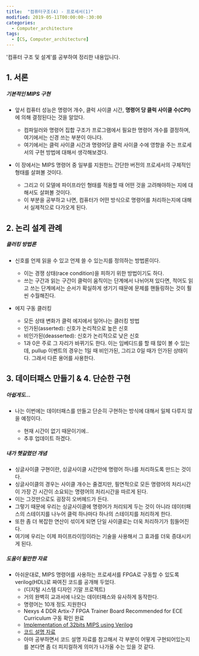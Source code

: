 ```yaml
---
title:  "컴퓨터구조(4) - 프로세서(1)"
modified: 2019-05-11T00:00:00-:30:00
categories:
  - Computer_architecture
tags:
  - [CS, Computer_architecture]
---
```


'컴퓨터 구조 및 설계'를 공부하여 정리한 내용입니다.

## 1. 서론

##### 기본적인 MIPS 구현

-   앞서 컴퓨터 성능은 명령어 개수, 클럭 사이클 시간, **명령어 당 클럭 사이클 수(CPI)** 에 의해 결정된다는 것을 알았다.

    -   컴파일러와 명령어 집합 구조가 프로그램에서 필요한 명령어 개수를 결정하며, 여기에서는 신경 쓰는 부분이 아니다.
    -   여기에서는 클럭 사이클 시간과 명령어당 클럭 사이클 수에 영향을 주는 프로세서의 구현 방법에 대해서 생각해보겠다.

-   이 장에서는 MIPS 명령어 중 일부를 지원한느 간단한 버전의 프로세서의 구체적인 형태를 살펴볼 것이다.

    -   그리고 이 모델에 파이프라인 형태를 적용할 때 어떤 것을 고려해야하는 지에 대해서도 살펴볼 것이다.
    -   이 부분을 공부하고 나면, 컴퓨터가 어떤 방식으로 명령어를 처리하는지에 대해서 실제적으로 다가오게 된다.

## 2. 논리 설계 관례

##### 클러킹 방법론

-   신호를 언제 읽을 수 있고 언제 쓸 수 있는지를 정의하는 방법론이다.

    -   이는 경쟁 상태(race condition)을 피하기 위한 방법이기도 하다.
    -   쓰는 구간과 읽는 구간이 클럭이 움직이는 단계에서 나뉘어져 있다면, 적어도 읽고 쓰는 단계에서는 순서가 확실하게 생기기 때문에 문제를 핸들링하는 것이 훨씬 수월해진다.

-   에지 구동 클러킹
    -   모든 상태 변화가 클럭 에지에서 일어나는 클러킹 방법
    -   인가된(asserted): 신호가 논리적으로 높은 신호
    -   비인가된(deasserted): 신호가 논리적으로 낮은 신호
    -   1과 0은 주로 그 자리가 바뀌기도 한다. 이는 임베디드를 할 때 많이 볼 수 있는데, pullup 이벤트의 경우는 1일 때 비인가된, 그리고 0일 때가 인가된 상태이다. 그래서 다른 용어를 사용한다.

## 3. 데이터패스 만들기 & 4. 단순한 구현

##### 아쉽게도...

-   나는 이번에는 데이터패스를 만들고 단순히 구현하는 방식에 대해서 일체 다루지 않을 예정이다.

    -   현재 시간이 없기 때문이기에..
    -   추후 업데이트 하겠다.

##### 내가 헷갈렸던 개념

-   싱글사이클 구현이란, 싱글사이클 시간안에 명령어 하나를 처리하도록 만드는 것이다.
-   싱글사이클의 경우는 사이클 개수는 줄겠지만, 필연적으로 모든 명령어의 처리시간이 가장 긴 시간이 소요되는 명령어의 처리시간을 따르게 된다.
-   이는 그것만으로도 굉장히 오버헤드가 든다.
-   그렇기 때문에 우리는 싱글사이클에 명령어가 처리되게 두는 것이 아니라 데이터패스의 스테이지를 나누어 클럭 하나마다 하나의 스테이지를 처리하게 한다.
-   또한 좀 더 복잡한 연산이 섞이게 되면 단일 사이클로는 더욱 처리하기가 힘들어진다.
-   여기에 우리는 이제 파이프라이밍이라는 기술을 사용해서 그 효과를 더욱 증대시키게 된다.

##### 도움이 될만한 자료

-   아쉬운대로, MIPS 명령어를 사용하는 프로세서를 FPGA로 구동할 수 있도록 verilog(HDL)로 짜여진 코드를 공개해 두었다.
    -   (디지털 시스템 디자인 기말 프로젝트)
    -   거의 완벽히 교과서에 나오는 데이터패스와 유사하게 동작한다.
    -   명령어는 10개 정도 지원한다
    -   Nexys 4 DDR Artix-7 FPGA Trainer Board Recommended for ECE Curriculum 구동 확인 완료
    -   [Implementation of 32bits MIPS using Verilog](https://github.com/cmpark0126/MIPS_32bits)
    -   [코드 설명 자료](https://github.com/cmpark0126/MIPS_32bits/blob/master/TeamI_21400337_%EB%B0%95%EC%B2%9C%EB%AA%85_21400404_%EC%8B%A0%EB%8B%A4%ED%98%84.pdf)
    -   아마 공부하면서 코드 설명 자료를 참고해서 각 부분이 어떻게 구현되어있는지를 본다면 좀 더 피지컬하게 의미가 나가올 수는 있을 것 같다.
